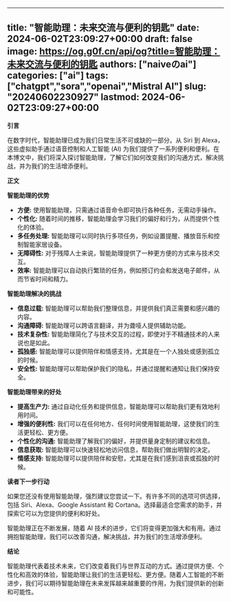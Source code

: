 
---
title: "智能助理：未来交流与便利的钥匙"
date: 2024-06-02T23:09:27+00:00
draft: false
image: https://og.g0f.cn/api/og?title=智能助理：未来交流与便利的钥匙
authors: ["naiveのai"]
categories: ["ai"]
tags: ["chatgpt","sora","openai","Mistral AI"]
slug: "20240602230927"
lastmod: 2024-06-02T23:09:27+00:00
---
**引言**

在数字时代，智能助理已成为我们日常生活不可或缺的一部分。从 Siri 到 Alexa，这些虚拟助手通过语音控制和人工智能 (AI) 为我们提供了一系列便利和便利。在本博文中，我们将深入探讨智能助理，了解它们如何改变我们的沟通方式，解决挑战，并为我们的生活增添便利。

**正文**

**智能助理的优势**

* **方便:** 使用智能助理，只需通过语音命令即可执行各种任务，无需动手操作。
* **个性化:** 随着时间的推移，智能助理会学习我们的偏好和行为，从而提供个性化的体验。
* **多任务处理:** 智能助理可以同时执行多项任务，例如设置提醒、播放音乐和控制智能家居设备。
* **无障碍性:** 对于残障人士来说，智能助理提供了一种更方便的方式来与技术交互。
* **效率:** 智能助理可以自动执行繁琐的任务，例如预订约会和发送电子邮件，从而节省时间和精力。

**智能助理解决的挑战**

* **信息过载:** 智能助理可以帮助我们整理信息，并提供我们真正需要和感兴趣的内容。
* **沟通障碍:** 智能助理可以跨语言翻译，并为聋哑人提供辅助功能。
* **技术复杂性:** 智能助理简化了与技术交互的过程，即使对于不精通技术的人来说也是如此。
* **孤独感:** 智能助理可以提供陪伴和情感支持，尤其是在一个人独处或感到孤立的时候。
* **安全性:** 智能助理可以帮助保护我们的隐私，并通过提醒和通知让我们保持安全。

**智能助理带来的好处**

* **提高生产力:** 通过自动化任务和提供信息，智能助理可以帮助我们更有效地利用时间。
* **增强的便利性:** 我们可以在任何地方、任何时间使用智能助理，这使我们的生活更轻松、更方便。
* **个性化的沟通:** 智能助理了解我们的偏好，并提供量身定制的建议和信息。
* **信息获取:** 智能助理可以快速轻松地访问信息，帮助我们做出明智的决定。
* **情感支持:** 智能助理可以提供陪伴和安慰，尤其是在我们感到沮丧或孤独的时候。

**读者下一步行动**

如果您还没有使用智能助理，强烈建议您尝试一下。有许多不同的选项可供选择，包括 Siri、Alexa、Google Assistant 和 Cortana。选择最适合您需求的助手，并探索它可以为您提供的便利和好处。

智能助理正在不断发展，随着 AI 技术的进步，它们将变得更加强大和有用。通过拥抱智能助理，我们可以改善沟通，解决挑战，并为我们的生活增添便利。

**结论**

智能助理代表着技术未来，它们改变着我们与世界互动的方式。通过提供方便、个性化和高效的体验，智能助理让我们的生活更轻松、更方便。随着人工智能的不断进步，我们可以期待智能助理在未来发挥越来越重要的作用，为我们提供新的创新和可能性。